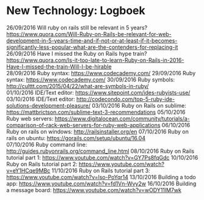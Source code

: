 # New Technology: Logboek

26/09/2016	Will ruby on rails still be relevant in 5 years?
https://www.quora.com/Will-Ruby-on-Rails-be-relevant-for-web-development-in-5-years-time-and-if-not-or-at-least-if-it-becomes-significantly-less-popular-what-are-the-contenders-for-replacing-it	
26/09/2016	Have I missed the Ruby on Rails hype train?
https://www.quora.com/Is-it-too-late-to-learn-Ruby-on-Rails-in-2016-Have-I-missed-the-train-Will-I-be-hirable	
28/09/2016 	Ruby syntax: 
https://www.codecademy.com/
29/09/2016 	Ruby syntax: 
https://www.codecademy.com/	
30/09/2016	Ruby symbols:
http://culttt.com/2015/04/22/what-are-symbols-in-ruby/	
01/10/2016	IDE/Text editor: https://www.sitepoint.com/ides-rubyists-use/	
03/10/2016 	IDE/Text editor: 
http://codecondo.com/top-5-ruby-ide-solutions-development-pleasure/
03/10/2016	Ruby on Rails on sublime:
https://mattbrictson.com/sublime-text-3-recommendations	
05/10/2016 	Ruby web servers:
https://www.digitalocean.com/community/tutorials/a-comparison-of-rack-web-servers-for-ruby-web-applications
06/10/2016	Ruby on rails on windows:
http://railsinstaller.org/en 
07/10/2016	Ruby on rails on ubuntu:
https://gorails.com/setup/ubuntu/16.04	
07/10/2016	Ruby command line: 
http://guides.rubyonrails.org/command_line.html
08/10/2016	Ruby on Rails tutorial part 1: 
https://www.youtube.com/watch?v=GY7Ps8fqGdc
10/10/2016	Ruby on Rails tutorial part 2: 
https://www.youtube.com/watch?v=eY1HCqe9MBc
11/10/2016	Ruby on Rails tutorial part 3:
https://www.youtube.com/watch?v=lso-PoYqr14	
13/10/2016	Building a todo app: 
https://www.youtube.com/watch?v=fd1Vn-Wvy2w 
16/10/2016	Building a message board: 
https://www.youtube.com/watch?v=wODY11lM7wk
